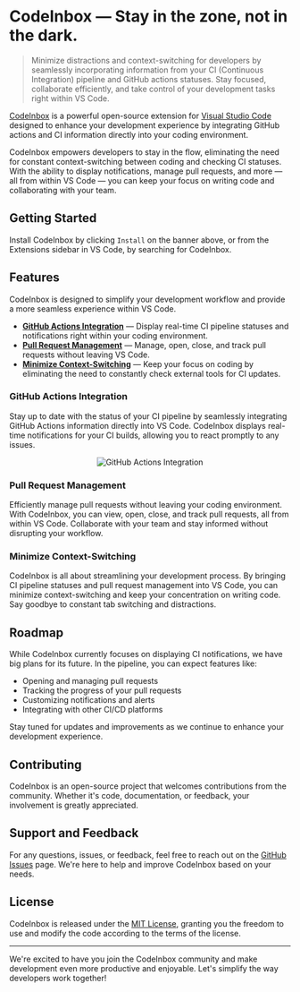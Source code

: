 # CodeInbox &mdash; Stay in the zone, not in the dark.

> Minimize distractions and context-switching for developers by seamlessly incorporating information from your CI (Continuous Integration) pipeline and GitHub actions statuses. Stay focused, collaborate efficiently, and take control of your development tasks right within VS Code.

[CodeInbox](https://github.com/code-inbox/code-inbox "Open CodeInbox on GitHub") is a powerful open-source extension for [Visual Studio Code](https://code.visualstudio.com) designed to enhance your development experience by integrating GitHub actions and CI information directly into your coding environment.

CodeInbox empowers developers to stay in the flow, eliminating the need for constant context-switching between coding and checking CI statuses. With the ability to display notifications, manage pull requests, and more &mdash; all from within VS Code &mdash; you can keep your focus on writing code and collaborating with your team.

## Getting Started

Install CodeInbox by clicking `Install` on the banner above, or from the Extensions sidebar in VS Code, by searching for CodeInbox.

## Features

CodeInbox is designed to simplify your development workflow and provide a more seamless experience within VS Code.

- [**GitHub Actions Integration**](#github-actions-integration) &mdash; Display real-time CI pipeline statuses and notifications right within your coding environment.
- [**Pull Request Management**](#pull-request-management) &mdash; Manage, open, close, and track pull requests without leaving VS Code.
- [**Minimize Context-Switching**](#minimize-context-switching) &mdash; Keep your focus on coding by eliminating the need to constantly check external tools for CI updates.

### GitHub Actions Integration

Stay up to date with the status of your CI pipeline by seamlessly integrating GitHub Actions information directly into VS Code. CodeInbox displays real-time notifications for your CI builds, allowing you to react promptly to any issues.

<figure align="center">
  <img src="https://avatars.githubusercontent.com/u/44036562?s=200&v=4" alt="GitHub Actions Integration" />
</figure>

### Pull Request Management

Efficiently manage pull requests without leaving your coding environment. With CodeInbox, you can view, open, close, and track pull requests, all from within VS Code. Collaborate with your team and stay informed without disrupting your workflow.

### Minimize Context-Switching

CodeInbox is all about streamlining your development process. By bringing CI pipeline statuses and pull request management into VS Code, you can minimize context-switching and keep your concentration on writing code. Say goodbye to constant tab switching and distractions.

## Roadmap

While CodeInbox currently focuses on displaying CI notifications, we have big plans for its future. In the pipeline, you can expect features like:

- Opening and managing pull requests
- Tracking the progress of your pull requests
- Customizing notifications and alerts
- Integrating with other CI/CD platforms

Stay tuned for updates and improvements as we continue to enhance your development experience.

## Contributing

CodeInbox is an open-source project that welcomes contributions from the community. Whether it's code, documentation, or feedback, your involvement is greatly appreciated.

## Support and Feedback

For any questions, issues, or feedback, feel free to reach out on the [GitHub Issues](https://github.com/your-username/codeinbox/issues) page. We're here to help and improve CodeInbox based on your needs.

## License

CodeInbox is released under the [MIT License](https://opensource.org/licenses/MIT), granting you the freedom to use and modify the code according to the terms of the license.

---

We're excited to have you join the CodeInbox community and make development even more productive and enjoyable. Let's simplify the way developers work together!
